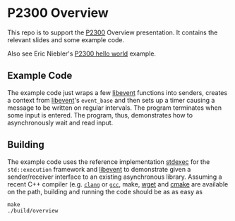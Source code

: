 # P2300 Overview

This repo is to support the [P2300](http://wg21.link/p2300) Overview presentation. It contains the relevant slides and some example code.

Also see Eric Niebler's [P2300 hello world](https://godbolt.org/z/b8bWYMbqW) example.

## Example Code

The example code just wraps a few [libevent](https://libevent.org/) functions into senders, creates a context from [libevent](https://libevent.org/)'s `event_base` and then sets up a timer causing a message to be written on regular intervals. The program terminates when some input is entered. The program, thus, demonstrates how to asynchronously wait and read input.

## Building

The example code uses the reference implementation [stdexec](https://github.com/NVIDIA/stdexec) for the `std::execution` framework and [libevent](https://libevent.org/) to demonstrate given a sender/receiver interface to an existing asynchronous library. Assuming a recent C++ compiler (e.g. [`clang`](http://llvm.org) or [`gcc`](http://gcc.gnu.org), make, [wget](https://www.gnu.org/software/wget/) and [cmake](https://cmake.org/) are available on the path, building and running the code should be as as easy as

    make
    ./build/overview
